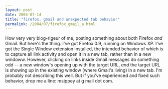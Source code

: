 ```yaml
---
layout: post
date: 2004-07-14
title: "firefox, gmail and unexpected tab behavior"
permalink: /2004/07/firefox_gmail_a.html
---
```


How very very blog-rigeur of me, posting something about both Firefox _and_ Gmail. But here's the thing. I've got Firefox 0.9, running on Windows XP. I've got the Single Window extension installed, the intended behavior of which is to capture all link activity and open it in a new tab, rather than in a new windoww. However, clicking on links inside Gmail messages do something odd -- a new window's opening up with the target URL, _and_ the target URL is showing up in the existing window (where Gmail's living) in a new tab. I'm probably not describing this well. But if you've experienced and fixed such behavior, drop me a line: msippey at g mail dot com.